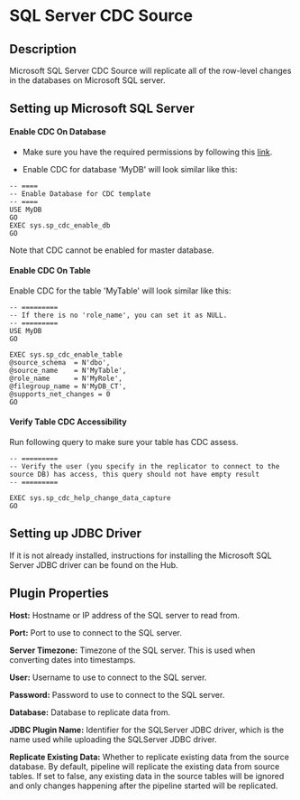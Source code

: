 # SQL Server CDC Source


Description
-----------
Microsoft SQL Server CDC Source will replicate all of the row-level changes in the databases on Microsoft SQL server.

Setting up Microsoft SQL Server
-----------
#### Enable CDC On Database
* Make sure you have the required permissions by following this [link](https://docs.microsoft.com/en-us/sql/integration-services/change-data-capture/sql-server-connection-required-permissions-for-the-cdc-designer?view=sql-server-ver15).

* Enable CDC for database 'MyDB' will look similar like this:
```
-- ====
-- Enable Database for CDC template
-- ====
USE MyDB
GO
EXEC sys.sp_cdc_enable_db
GO
```
Note that CDC cannot be enabled for master database.

#### Enable CDC On Table
Enable CDC for the table 'MyTable' will look similar like this:
```
-- =========
-- If there is no 'role_name', you can set it as NULL.
-- =========
USE MyDB
GO

EXEC sys.sp_cdc_enable_table
@source_schema  = N'dbo',
@source_name    = N'MyTable',
@role_name      = N'MyRole',
@filegroup_name = N'MyDB_CT',
@supports_net_changes = 0
GO
```

#### Verify Table CDC Accessibility
Run following query to make sure your table has CDC assess.
```
-- =========
-- Verify the user (you specify in the replicator to connect to the source DB) has access, this query should not have empty result
-- =========

EXEC sys.sp_cdc_help_change_data_capture
GO
```

Setting up JDBC Driver
-----------
If it is not already installed, instructions for installing the Microsoft SQL Server JDBC driver can be found on the 
Hub.

Plugin Properties
-----------
**Host:** Hostname or IP address of the SQL server to read from.

**Port:** Port to use to connect to the SQL server.

**Server Timezone:** Timezone of the SQL server. This is used when converting dates into timestamps.

**User:** Username to use to connect to the SQL server.

**Password:** Password to use to connect to the SQL server.

**Database:** Database to replicate data from.

**JDBC Plugin Name:** Identifier for the SQLServer JDBC driver, which is the name used while uploading the SQLServer JDBC driver.

**Replicate Existing Data:** Whether to replicate existing data from the source database. By default, pipeline will 
replicate the existing data from source tables. If set to false, any existing data in the source tables will be 
ignored and only changes happening after the pipeline started will be replicated.
